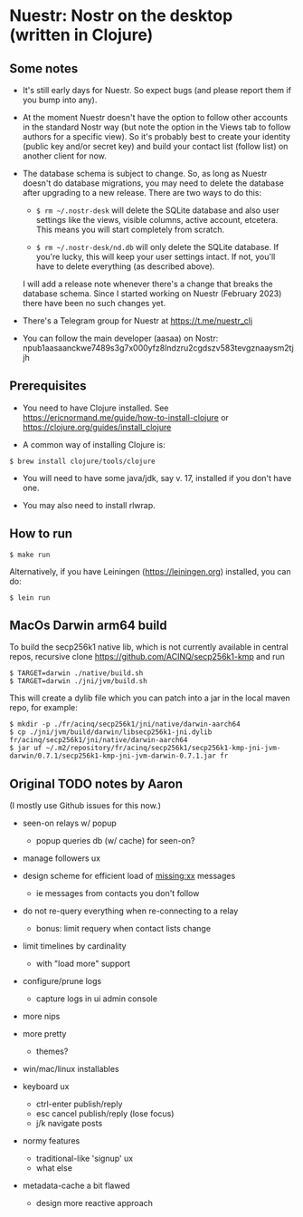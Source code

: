# Nuestr: Nostr on the desktop (written in Clojure)

## Some notes

* It's still early days for Nuestr. So expect bugs (and please report them if you bump
  into any).
  
* At the moment Nuestr doesn't have the option to follow other accounts in the standard
  Nostr way (but note the option in the Views tab to follow authors for a specific
  view). So it's probably best to create your identity (public key and/or secret key) and
  build your contact list (follow list) on another client for now.
  
* The database schema is subject to change. So, as long as Nuestr doesn't do database
  migrations, you may need to delete the database after upgrading to a new release.
  There are two ways to do this:
  
    - `$ rm ~/.nostr-desk` will delete the SQLite database and also user settings like the
    views, visible columns, active account, etcetera. This means you will start completely
    from scratch.
    
    - `$ rm ~/.nostr-desk/nd.db` will only delete the SQLite database. If you're lucky,
    this will keep your user settings intact. If not, you'll have to delete everything
    (as described above).
   
  I will add a release note whenever there's a change that breaks the database schema.
  Since I started working on Nuestr (February 2023) there have been no such changes yet.
   
* There's a Telegram group for Nuestr at https://t.me/nuestr_clj

* You can follow the main developer (aasaa) on Nostr: 
  npub1aasaanckwe7489s3g7x000yfz8lndzru2cgdszv583tevgznaaysm2tjjh


## Prerequisites

* You need to have Clojure installed. See https://ericnormand.me/guide/how-to-install-clojure
  or https://clojure.org/guides/install_clojure

* A common way of installing Clojure is:

```
$ brew install clojure/tools/clojure
```

* You will need to have some java/jdk, say v. 17, installed if you don't have one.

* You may also need to install rlwrap.

## How to run

```
$ make run
```

Alternatively, if you have Leiningen (https://leiningen.org) installed,
you can do:

```
$ lein run
```

## MacOs Darwin arm64 build

To build the secp256k1 native lib, which is not currently available in central repos,
recursive clone https://github.com/ACINQ/secp256k1-kmp and run

```
$ TARGET=darwin ./native/build.sh
$ TARGET=darwin ./jni/jvm/build.sh
```

This will create a dylib file which you can patch into a jar in the local maven repo, for example:

```
$ mkdir -p ./fr/acinq/secp256k1/jni/native/darwin-aarch64
$ cp ./jni/jvm/build/darwin/libsecp256k1-jni.dylib fr/acinq/secp256k1/jni/native/darwin-aarch64
$ jar uf ~/.m2/repository/fr/acinq/secp256k1/secp256k1-kmp-jni-jvm-darwin/0.7.1/secp256k1-kmp-jni-jvm-darwin-0.7.1.jar fr
```


## Original TODO notes by Aaron

(I mostly use Github issues for this now.)

* seen-on relays w/ popup
  * popup queries db (w/ cache) for seen-on?
* manage followers ux
* design scheme for efficient load of <missing:xx> messages
  * ie messages from contacts you don't follow
* do not re-query everything when re-connecting to a relay
  * bonus: limit requery when contact lists change
* limit timelines by cardinality
  * with "load more" support
* configure/prune logs
  * capture logs in ui admin console
* more nips
* more pretty
  * themes?
* win/mac/linux installables
* keyboard ux
  * ctrl-enter publish/reply
  * esc cancel publish/reply (lose focus)
  * j/k navigate posts
* normy features
  * traditional-like 'signup' ux
  * what else

* metadata-cache a bit flawed
  * design more reactive approach
